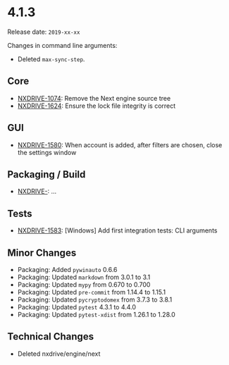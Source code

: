 # 4.1.3

Release date: `2019-xx-xx`

Changes in command line arguments:

- Deleted `max-sync-step`.

## Core

- [NXDRIVE-1074](https://jira.nuxeo.com/browse/NXDRIVE-1074): Remove the Next engine source tree
- [NXDRIVE-1624](https://jira.nuxeo.com/browse/NXDRIVE-1624): Ensure the lock file integrity is correct

## GUI

- [NXDRIVE-1580](https://jira.nuxeo.com/browse/NXDRIVE-1580): When account is added, after filters are chosen, close the settings window

## Packaging / Build

- [NXDRIVE-](https://jira.nuxeo.com/browse/NXDRIVE-): ...

## Tests

- [NXDRIVE-1583](https://jira.nuxeo.com/browse/NXDRIVE-1583): [Windows] Add first integration tests: CLI arguments

## Minor Changes

- Packaging: Added `pywinauto` 0.6.6
- Packaging: Updated `markdown` from 3.0.1 to 3.1
- Packaging: Updated `mypy` from 0.670 to 0.700
- Packaging: Updated `pre-commit` from 1.14.4 to 1.15.1
- Packaging: Updated `pycryptodomex` from 3.7.3 to 3.8.1
- Packaging: Updated `pytest` 4.3.1 to 4.4.0
- Packaging: Updated `pytest-xdist` from 1.26.1 to 1.28.0

## Technical Changes

- Deleted nxdrive/engine/next
